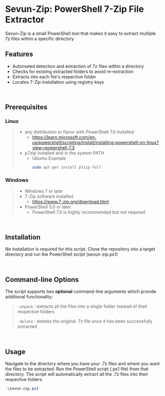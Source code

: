 # Sevun-Zip: PowerShell 7-Zip File Extractor

Sevun-Zip is a small PowerShell tool that makes it easy to extract multiple 7z files within a specific directory

## Features

- Automated detection and extraction of 7z files within a directory
- Checks for existing extracted folders to avoid re-extraction
- Extracts into each file's respective folder
- Locates 7-Zip installation using registry keys

<br>

## Prerequisites

### Linux

> - any distribution or flavor with PowerShell 7.0 installed 
>   - https://learn.microsoft.com/en-us/powershell/scripting/install/installing-powershell-on-linux?view=powershell-7.3 
> - p7zip installed and in the system PATH
>   - Ubuntu Example
>     ```bash
>     sudo apt-get install p7zip-full

### Windows

> - Windows 7 or later
> - 7-Zip software installed
>   - https://www.7-zip.org/download.html
> - PowerShell 5.0 or later 
>   - PowerShell 7.0 is highly recommended but not required 

<br>

## Installation

No installation is required for this script. Clone the repository into a target directory and run the PowerShell script (sevun-zip.ps1)

<br>

## Command-line Options

The script supports two **optional** command-line arguments which provide additional functionality:

> `-unpack`  :  extracts all the files into a single folder instead of their respective folders
> 
> `-delete`  :  deletes the original .7z file once it has been successfully extracted

<br>

## Usage

Navigate to the directory where you have your .7z files and where you want the files to be extracted. Run the PowerShell script (.ps1 file) from that directory. The script will automatically extract all the .7z files into their respective folders

```powershell
.\sevun-zip.ps1
```
